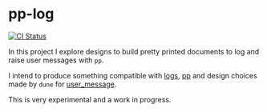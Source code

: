 # pp-log

[![CI Status](https://github.com/mbarbin/pp-log/workflows/ci/badge.svg)](https://github.com/mbarbin/pp-log/actions/workflows/ci.yml)

In this project I explore designs to build pretty printed documents to log and raise user messages with `pp`.

I intend to produce something compatible with [logs](https://github.com/dbuenzli/logs), [pp](https://github.com/ocaml-dune/pp) and design choices made by `dune` for [user_message](https://github.com/ocaml/dune/blob/main/otherlibs/stdune/src/user_message.mli).

This is very experimental and a work in progress.
